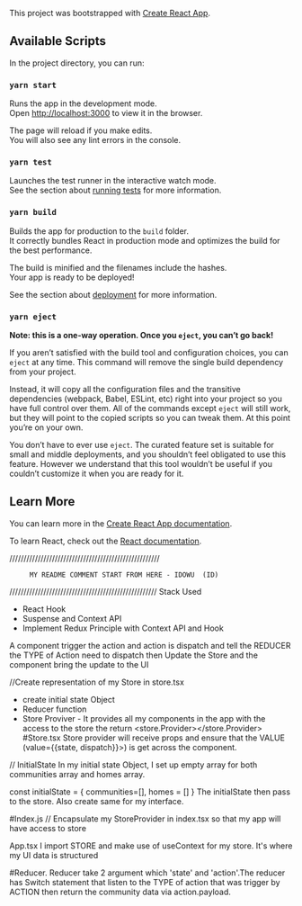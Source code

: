 This project was bootstrapped with [Create React App](https://github.com/facebook/create-react-app).

## Available Scripts

In the project directory, you can run:

### `yarn start`

Runs the app in the development mode.<br />
Open [http://localhost:3000](http://localhost:3000) to view it in the browser.

The page will reload if you make edits.<br />
You will also see any lint errors in the console.

### `yarn test`

Launches the test runner in the interactive watch mode.<br />
See the section about [running tests](https://facebook.github.io/create-react-app/docs/running-tests) for more information.

### `yarn build`

Builds the app for production to the `build` folder.<br />
It correctly bundles React in production mode and optimizes the build for the best performance.

The build is minified and the filenames include the hashes.<br />
Your app is ready to be deployed!

See the section about [deployment](https://facebook.github.io/create-react-app/docs/deployment) for more information.

### `yarn eject`

**Note: this is a one-way operation. Once you `eject`, you can’t go back!**

If you aren’t satisfied with the build tool and configuration choices, you can `eject` at any time. This command will remove the single build dependency from your project.

Instead, it will copy all the configuration files and the transitive dependencies (webpack, Babel, ESLint, etc) right into your project so you have full control over them. All of the commands except `eject` will still work, but they will point to the copied scripts so you can tweak them. At this point you’re on your own.

You don’t have to ever use `eject`. The curated feature set is suitable for small and middle deployments, and you shouldn’t feel obligated to use this feature. However we understand that this tool wouldn’t be useful if you couldn’t customize it when you are ready for it.

## Learn More

You can learn more in the [Create React App documentation](https://facebook.github.io/create-react-app/docs/getting-started).

To learn React, check out the [React documentation](https://reactjs.org/).

/////////////////////////////////////////////////////


         MY README COMMENT START FROM HERE - IDOWU  (ID)
  
////////////////////////////////////////////////////
Stack Used
- React Hook
- Suspense and Context API
- Implement Redux Principle with Context API and Hook

A component trigger the action and action is dispatch and tell the REDUCER the TYPE of Action need to dispatch then Update the Store and the component bring the update to the UI

//Create representation of my Store in store.tsx

- create initial state Object
- Reducer function
- Store Proviver - It provides all my components in the app with the access to the store the return <store.Provider></store.Provider>
#Store.tsx
Store provider will receive props and ensure that the VALUE (value={{state, dispatch}}>) is get across the component.

// InitialState
In my initial state Object, I set up empty array for both communities array and homes array.

const initialState = {
communities=[],
homes = []
}
The initialState then pass to the store.
Also create same for my interface.

#Index.js
// Encapsulate my StoreProvider in index.tsx so that my app will have access to store

App.tsx
I import STORE  and make use of useContext for my store. It's where my UI data is structured

#Reducer.
Reducer take 2 argument which 'state' and 'action'.The reducer has Switch statement that listen to the TYPE of action that was trigger by ACTION then return the community data via action.payload.
